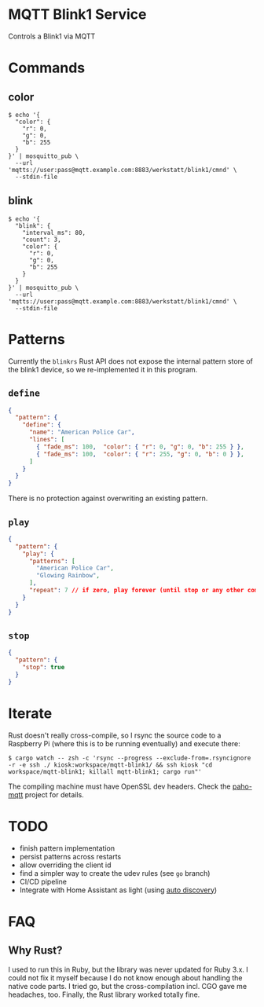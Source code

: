 # MQTT Blink1 Service

Controls a Blink1 via MQTT

# Commands

## color

```command
$ echo '{
  "color": {
    "r": 0,
    "g": 0,
    "b": 255
  }
}' | mosquitto_pub \
  --url 'mqtts://user:pass@mqtt.example.com:8883/werkstatt/blink1/cmnd' \
  --stdin-file
```

## blink

```command
$ echo '{
  "blink": {
    "interval_ms": 80,
    "count": 3,
    "color": {
      "r": 0,
      "g": 0,
      "b": 255
    }
  }
}' | mosquitto_pub \
  --url 'mqtts://user:pass@mqtt.example.com:8883/werkstatt/blink1/cmnd' \
  --stdin-file
```

# Patterns

Currently the `blinkrs` Rust API does not expose the internal pattern store of the blink1 device, so we re-implemented it in this program.

## `define`

```json
{
  "pattern": {
    "define": {
      "name": "American Police Car",
      "lines": [
        { "fade_ms": 100,  "color": { "r": 0, "g": 0, "b": 255 } },
        { "fade_ms": 100,  "color": { "r": 255, "g": 0, "b": 0 } },
      ]
    }
  }
}
```

There is no protection against overwriting an existing pattern.

## `play`

```json
{
  "pattern": {
    "play": {
      "patterns": [
        "American Police Car",
        "Glowing Rainbow",
      ],
      "repeat": 7 // if zero, play forever (until stop or any other command except `define`)
    }
  }
}
```

## `stop`

```json
{
  "pattern": {
    "stop": true
  }
}
```

# Iterate

Rust doesn't really cross-compile, so I rsync the source code to a Raspberry Pi (where this is to be running eventually) and execute there:

```command
$ cargo watch -- zsh -c 'rsync --progress --exclude-from=.rsyncignore -r -e ssh ./ kiosk:workspace/mqtt-blink1/ && ssh kiosk "cd workspace/mqtt-blink1; killall mqtt-blink1; cargo run"'
```

The compiling machine must have OpenSSL dev headers. Check the [paho-mqtt](https://github.com/eclipse/paho.mqtt.rust) project for details.

# TODO

- finish pattern implementation
- persist patterns across restarts
- allow overriding the client id
- find a simpler way to create the udev rules (see `go` branch)
- CI/CD pipeline
- Integrate with Home Assistant as light (using [auto discovery](https://www.home-assistant.io/integrations/mqtt/#mqtt-discovery))

# FAQ

## Why Rust?

I used to run this in Ruby, but the library was never updated for Ruby 3.x. I could not fix it myself because I do not know enough about handling the native code parts. I tried go, but the cross-compilation incl. CGO gave me headaches, too. Finally, the Rust library worked totally fine.
